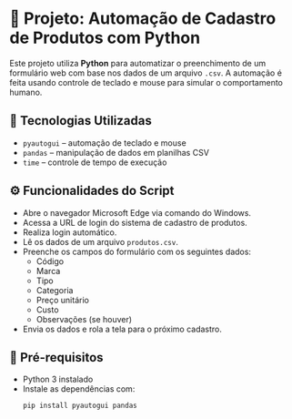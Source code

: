 # 🧠 Projeto: Automação de Cadastro de Produtos com Python

Este projeto utiliza **Python** para automatizar o preenchimento de um formulário web com base nos dados de um arquivo `.csv`. A automação é feita usando controle de teclado e mouse para simular o comportamento humano.

## 🚀 Tecnologias Utilizadas

- `pyautogui` – automação de teclado e mouse
- `pandas` – manipulação de dados em planilhas CSV
- `time` – controle de tempo de execução

## ⚙️ Funcionalidades do Script

- Abre o navegador Microsoft Edge via comando do Windows.
- Acessa a URL de login do sistema de cadastro de produtos.
- Realiza login automático.
- Lê os dados de um arquivo `produtos.csv`.
- Preenche os campos do formulário com os seguintes dados:
  - Código
  - Marca
  - Tipo
  - Categoria
  - Preço unitário
  - Custo
  - Observações (se houver)
- Envia os dados e rola a tela para o próximo cadastro.

## 📂 Pré-requisitos

- Python 3 instalado
- Instale as dependências com:
  ```bash
  pip install pyautogui pandas
